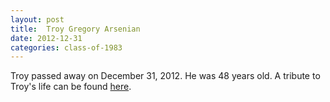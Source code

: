 ```yaml
---
layout: post
title:  Troy Gregory Arsenian
date: 2012-12-31
categories: class-of-1983
---
```


Troy passed away on December 31, 2012. He was 48 years old. A tribute to Troy's life can be found [here](http://tinyurl.com/odpsvhw).


